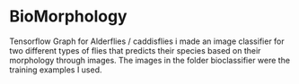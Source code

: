 # BioMorphology
Tensorflow Graph for Alderflies / caddisflies
i made an image classifier for two different types of flies that predicts their species based on their morphology through
images. The images in the folder bioclassifier were the training examples I used.
